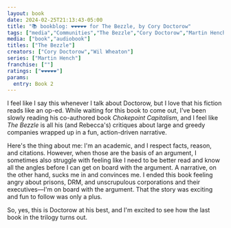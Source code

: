 ```yaml
---
layout: book
date: 2024-02-25T21:13:43-05:00
title: "📚 bookblog: ❤️❤️❤️❤️❤️ for The Bezzle, by Cory Doctorow"
tags: ["media","Communities","The Bezzle","Cory Doctorow","Martin Hench series","narrative","prisons","DRM","wealth"]
media: ["book","audiobook"]
titles: ["The Bezzle"]
creators: ["Cory Doctorow","Wil Wheaton"]
series: ["Martin Hench"]
franchise: [""]
ratings: ["❤️❤️❤️❤️❤️"]
params:
  entry: Book 2
---
```


I feel like I say this whenever I talk about Doctorow, but I love that his fiction reads like an op-ed. While waiting for this book to come out, I've been slowly reading his co-authored book *Chokepoint Capitalism*, and I feel like *The Bezzle* is all his (and Rebecca's) critiques about large and greedy companies wrapped up in a fun, action-driven narrative.

Here's the thing about me: I'm an academic, and I respect facts, reason, and citations. However, when those are the basis of an argument, I sometimes also struggle with feeling like I need to be better read and know all the angles before I can get on board with the argument. A narrative, on the other hand, sucks me in and convinces me. I ended this book feeling angry about prisons, DRM, and unscrupulous corporations and their executives—I'm on board with the argument. That the story was exciting and fun to follow was only a plus.

So, yes, this is Doctorow at his best, and I'm excited to see how the last book in the trilogy turns out.
